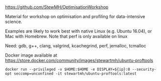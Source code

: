 https://github.com/StewMH/OptimisationWorkshop

Material for workshop on optimisation and profiling for data-intensive science.

Examples are likely to work best with native Linux (e.g. Ubuntu 16.04), or Mac with Homebrew. Note that perf is only available on linux

Need: gdb, g++, clang, valgrind, kcachegrind, perf, jemalloc, tcmalloc

Docker image available at https://store.docker.com/community/images/stewartmh/ubuntu-proftools



```docker run --privileged -v $HOME:$HOME -e DISPLAY=${ip}:0 --security-opt seccomp=unconfined -it stewartmh/ubuntu-proftools:latest```


